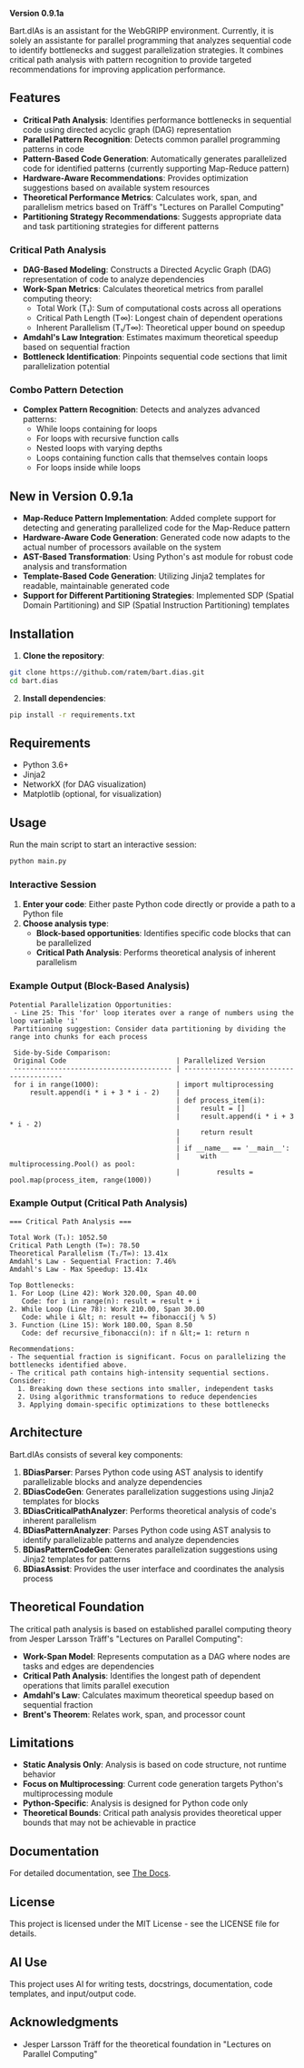 **Version 0.9.1a**

Bart.dIAs is an assistant for the WebGRIPP environment. Currently, it is solely an assistante for parallel programming that analyzes sequential code to identify bottlenecks and suggest parallelization strategies. 
It combines critical path analysis with pattern recognition to provide targeted recommendations for improving application performance.


## Features

- **Critical Path Analysis**: Identifies performance bottlenecks in sequential code using directed acyclic graph (DAG) representation
- **Parallel Pattern Recognition**: Detects common parallel programming patterns in code
- **Pattern-Based Code Generation**: Automatically generates parallelized code for identified patterns (currently supporting Map-Reduce pattern)
- **Hardware-Aware Recommendations**: Provides optimization suggestions based on available system resources
- **Theoretical Performance Metrics**: Calculates work, span, and parallelism metrics based on Träff's "Lectures on Parallel Computing"
- **Partitioning Strategy Recommendations**: Suggests appropriate data and task partitioning strategies for different patterns


### Critical Path Analysis

- **DAG-Based Modeling**: Constructs a Directed Acyclic Graph (DAG) representation of code to analyze dependencies
- **Work-Span Metrics**: Calculates theoretical metrics from parallel computing theory:
    - Total Work (T₁): Sum of computational costs across all operations
    - Critical Path Length (T∞): Longest chain of dependent operations
    - Inherent Parallelism (T₁/T∞): Theoretical upper bound on speedup
- **Amdahl's Law Integration**: Estimates maximum theoretical speedup based on sequential fraction
- **Bottleneck Identification**: Pinpoints sequential code sections that limit parallelization potential


### Combo Pattern Detection

- **Complex Pattern Recognition**: Detects and analyzes advanced patterns:
    - While loops containing for loops
    - For loops with recursive function calls
    - Nested loops with varying depths
    - Loops containing function calls that themselves contain loops
    - For loops inside while loops

## New in Version 0.9.1a

- **Map-Reduce Pattern Implementation**: Added complete support for detecting and generating parallelized code for the Map-Reduce pattern
- **Hardware-Aware Code Generation**: Generated code now adapts to the actual number of processors available on the system
- **AST-Based Transformation**: Using Python's ast module for robust code analysis and transformation
- **Template-Based Code Generation**: Utilizing Jinja2 templates for readable, maintainable generated code
- **Support for Different Partitioning Strategies**: Implemented SDP (Spatial Domain Partitioning) and SIP (Spatial Instruction Partitioning) templates


## Installation

1. **Clone the repository**:

```bash
git clone https://github.com/ratem/bart.dias.git
cd bart.dias
```

2. **Install dependencies**:

```bash
pip install -r requirements.txt
```


## Requirements

- Python 3.6+
- Jinja2
- NetworkX (for DAG visualization)
- Matplotlib (optional, for visualization)


## Usage

Run the main script to start an interactive session:

```bash
python main.py
```


### Interactive Session

1. **Enter your code**: Either paste Python code directly or provide a path to a Python file
2. **Choose analysis type**:
    - **Block-based opportunities**: Identifies specific code blocks that can be parallelized
    - **Critical Path Analysis**: Performs theoretical analysis of inherent parallelism

### Example Output (Block-Based Analysis)

```
Potential Parallelization Opportunities:
 - Line 25: This 'for' loop iterates over a range of numbers using the loop variable 'i'
 Partitioning suggestion: Consider data partitioning by dividing the range into chunks for each process

 Side-by-Side Comparison:
 Original Code                           | Parallelized Version
 --------------------------------------- | ----------------------------------------
 for i in range(1000):                   | import multiprocessing
     result.append(i * i + 3 * i - 2)    | 
                                         | def process_item(i):
                                         |     result = []
                                         |     result.append(i * i + 3 * i - 2)
                                         |     return result
                                         | 
                                         | if __name__ == '__main__':
                                         |     with multiprocessing.Pool() as pool:
                                         |         results = pool.map(process_item, range(1000))
```


### Example Output (Critical Path Analysis)

```
=== Critical Path Analysis ===

Total Work (T₁): 1052.50
Critical Path Length (T∞): 78.50
Theoretical Parallelism (T₁/T∞): 13.41x
Amdahl's Law - Sequential Fraction: 7.46%
Amdahl's Law - Max Speedup: 13.41x

Top Bottlenecks:
1. For Loop (Line 42): Work 320.00, Span 40.00
   Code: for i in range(n): result = result + i
2. While Loop (Line 78): Work 210.00, Span 30.00
   Code: while i &lt; n: result += fibonacci(j % 5)
3. Function (Line 15): Work 180.00, Span 8.50
   Code: def recursive_fibonacci(n): if n &lt;= 1: return n

Recommendations:
- The sequential fraction is significant. Focus on parallelizing the bottlenecks identified above.
- The critical path contains high-intensity sequential sections. Consider:
  1. Breaking down these sections into smaller, independent tasks
  2. Using algorithmic transformations to reduce dependencies
  3. Applying domain-specific optimizations to these bottlenecks
```


## Architecture

Bart.dIAs consists of several key components:

1. **BDiasParser**: Parses Python code using AST analysis to identify parallelizable blocks and analyze dependencies
2. **BDiasCodeGen**: Generates parallelization suggestions using Jinja2 templates for blocks
3. **BDiasCriticalPathAnalyzer**: Performs theoretical analysis of code's inherent parallelism
4. **BDiasPatternAnalyzer**: Parses Python code using AST analysis to identify parallelizable patterns and analyze dependencies
5. **BDiasPatternCodeGen**: Generates parallelization suggestions using Jinja2 templates for patterns
6. **BDiasAssist**: Provides the user interface and coordinates the analysis process

## Theoretical Foundation

The critical path analysis is based on established parallel computing theory from Jesper Larsson Träff's "Lectures on Parallel Computing":

- **Work-Span Model**: Represents computation as a DAG where nodes are tasks and edges are dependencies
- **Critical Path Analysis**: Identifies the longest path of dependent operations that limits parallel execution
- **Amdahl's Law**: Calculates maximum theoretical speedup based on sequential fraction
- **Brent's Theorem**: Relates work, span, and processor count


## Limitations

- **Static Analysis Only**: Analysis is based on code structure, not runtime behavior
- **Focus on Multiprocessing**: Current code generation targets Python's multiprocessing module
- **Python-Specific**: Analysis is designed for Python code only
- **Theoretical Bounds**: Critical path analysis provides theoretical upper bounds that may not be achievable in practice


## Documentation

For detailed documentation, see [The Docs](https://github.com/ratem/bart.dias/docs).

## License

This project is licensed under the MIT License - see the LICENSE file for details.

## AI Use

This project uses AI for writing tests, docstrings, documentation, code templates, and input/output code.

## Acknowledgments

- Jesper Larsson Träff for the theoretical foundation in "Lectures on Parallel Computing"

